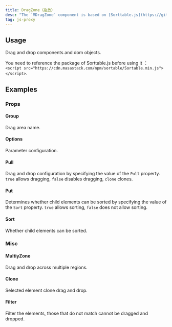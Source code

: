 ```yaml
---
title: DragZone（拖放）
desc: "The `MDragZone` component is based on [Sorttable.js](https://github.com/SortableJS/Sortable) to implement drag and drop functionality"
tag: js-proxy
---
```


## Usage

Drag and drop components and dom objects.

<drag-zone-usage></drag-zone-usage>

<!--alert:info-->
You need to reference the package of Sorttable.js before using it ：
<br />
`<script src="https://cdn.masastack.com/npm/sortable/Sortable.min.js"></script>`.
<!--/alert:info-->

## Examples

### Props

#### Group

Drag area name.

<example file="" />

#### Options

Parameter configuration.

<example file="" />

#### Pull

Drag and drop configuration by specifying the value of the `Pull` property. `true` allows dragging, `false` disables dragging, `clone` clones.

<example file="" />

#### Put

Determines whether child elements can be sorted by specifying the value of the `Sort` property. `true` allows sorting, `false` does not allow sorting.

<example file="" />

#### Sort

Whether child elements can be sorted.

<example file="" />

### Misc

#### MultiyZone

Drag and drop across multiple regions.

<example file="" />

#### Clone

Selected element clone drag and drop.

<example file="" />

#### Filter

Filter the elements, those that do not match cannot be dragged and dropped.

<example file="" />

